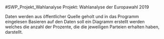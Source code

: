 #SWP_Projekt_Wahlanalyse
Projekt: Wahlanalyse der Europawahl 2019

Daten werden aus öffentlicher Quelle geholt und in das Programm eingelesen
Basieren auf den Daten soll ein Diagramm erstellt werden welches die anzahl der Prozente, die die jeweiligen Parteien erhalten haben, darstellt.
